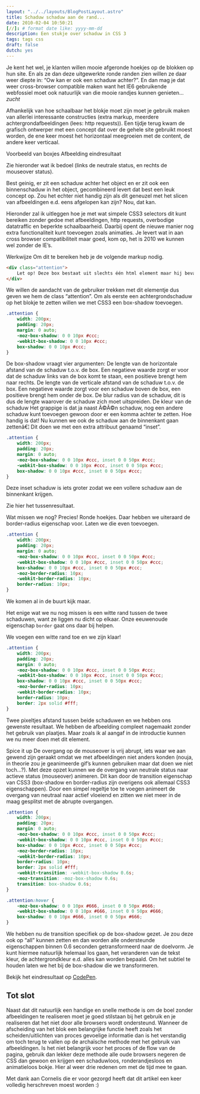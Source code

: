 ```yaml
---
layout: "../../layouts/BlogPostLayout.astro"
title: Schaduw schaduw aan de rand...
date: 2010-02-04 10:50:21
[//]: # format date like: yyyy-mm-dd
description: Een stukje over schaduw in CSS 3
tags: tags css
draft: false
dutch: yes
---
```


Je kent het wel, je klanten willen mooie afgeronde hoekjes op de blokken op hun site. En als ze dan deze uitgewerkte ronde randen zien willen ze daar weer diepte in: “Ow kan er ook een schaduw achter?”. En dan mag je dat weer cross-browser compatible maken want het IE6 gebruikende webfossiel moet ook natuurlijk van die mooie randjes kunnen genieten... *zucht*

Afhankelijk van hoe schaalbaar het blokje moet zijn moet je gebruik maken van allerlei interessante constructies (extra markup, meerdere achtergrondafbeeldingen (lees: http requests)).
Een tijdje terug kwam de grafisch ontwerper met een concept dat over de gehele site gebruikt moest worden, de ene keer moest het horizontaal meegroeien met de content, de andere keer verticaal.

Voorbeeld van boxjes
Afbeelding eindresultaat

Zie hieronder wat ik bedoel (links de neutrale status, en rechts de mouseover status).

Best geinig, er zit een schaduw achter het object en er zit ook een binnenschaduw in het object, gecombineerd levert dat best een leuk concept op. Zou het echter niet handig zijn als dit geneuzel met het slicen van afbeeldingen e.d. eens afgelopen kan zijn? Nou, dat kan.

Hieronder zal ik uitleggen hoe je met wat simpele CSS3 selectors dit kunt bereiken zonder gedoe met afbeeldingen, http requests, overbodige datatraffic en beperkte schaalbaarheid. Daarbij opent de nieuwe manier nog extra functionaliteit kunt toevoegen zoals animaties. Je levert wat in aan cross browser compatibiliteit maar goed, kom op, het is 2010 we kunnen wel zonder de IE’s.

Werkwijze
Om dit te bereiken heb je de volgende markup nodig.

```html
<div class="attention">
	Let op! Deze box bestaat uit slechts één html element maar hij bevat meerdere schaduwen. Is dat niet geweldig?
</div>
```
We willen de aandacht van de gebruiker trekken met dit elementje dus geven we hem de class “attention”.
Om als eerste een achtergrondschaduw op het blokje te zetten willen we met CSS3 een box-shadow toevoegen.

```css
.attention {
	width: 200px;
	padding: 20px;
	margin: 0 auto;
	-moz-box-shadow: 0 0 10px #ccc;
	-webkit-box-shadow: 0 0 10px #ccc;
	box-shadow: 0 0 10px #ccc;
}
```

De box-shadow vraagt vier argumenten:
De lengte van de horizontale afstand van de schaduw t.o.v. de box. Een negatieve waarde zorgt er voor dat de schaduw links van de box komt te staan, een positieve brengt hem naar rechts.
De lengte van de verticale afstand van de schaduw t.o.v. de box. Een negatieve waarde zorgt voor een schaduw boven de box, een positieve brengt hem onder de box.
De blur radius van de schaduw, dit is dus de lengte waarover de schaduw zich moet uitspreiden.
De kleur van de schaduw
Het grappige is dat ja naast Ã©Ã©n schaduw, nog een andere schaduw kunt toevoegen gewoon door er een komma achter te zetten. Hoe handig is dat! Nu kunnen we ook de schaduw aan de binnenkant gaan zettenâ€¦ Dit doen we met een extra attribuut genaamd “inset”.

```css
.attention {
	width: 200px;
	padding: 20px;
	margin: 0 auto;
	-moz-box-shadow: 0 0 10px #ccc, inset 0 0 50px #ccc;
	-webkit-box-shadow: 0 0 10px #ccc, inset 0 0 50px #ccc;
	box-shadow: 0 0 10px #ccc, inset 0 0 50px #ccc;
}
```

Deze inset schaduw is iets groter zodat we een vollere schaduw aan de binnenkant krijgen.

Zie hier het tussenresultaat.

Wat missen we nog? Precies! Ronde hoekjes. Daar hebben we uiteraard de border-radius eigenschap voor. Laten we die even toevoegen.

```css
.attention {
	width: 200px;
	padding: 20px;
	margin: 0 auto;
	-moz-box-shadow: 0 0 10px #ccc, inset 0 0 50px #ccc;
	-webkit-box-shadow: 0 0 10px #ccc, inset 0 0 50px #ccc;
	box-shadow: 0 0 10px #ccc, inset 0 0 50px #ccc;
	-moz-border-radius: 10px;
	-webkit-border-radius: 10px;
	border-radius: 10px;
}
```

We komen al in de buurt kijk maar.

Het enige wat we nu nog missen is een witte rand tussen de twee schaduwen, want ze liggen nu dicht op elkaar. Onze eeuwenoude eigenschap <code>border</code> gaat ons daar bij helpen.

We voegen een witte rand toe en we zijn klaar!

```css
.attention {
	width: 200px;
	padding: 20px;
	margin: 0 auto;
	-moz-box-shadow: 0 0 10px #ccc, inset 0 0 50px #ccc;
	-webkit-box-shadow: 0 0 10px #ccc, inset 0 0 50px #ccc;
	box-shadow: 0 0 10px #ccc, inset 0 0 50px #ccc;
	-moz-border-radius: 10px;
	-webkit-border-radius: 10px;
	border-radius: 10px;
	border: 2px solid #fff;
}
```
Twee pixeltjes afstand tussen beide schaduwen en we hebben ons gewenste resultaat. We hebben de afbeelding compleet nagemaakt zonder het gebruik van plaatjes. Maar zoals ik al aangaf in de introductie kunnen we nu meer doen met dit element.

Spice it up
De overgang op de mouseover is vrij abrupt, iets waar we aan gewend zijn geraakt omdat we met afbeeldingen niet anders konden (nouja, in theorie zou je geanimeerde gif’s kunnen gebruiken maar dat doen we niet toch…?). Met deze opzet kunnen we de overgang van neutrale status naar actieve status (mouseover) animeren. Dit kan door de transition eigenschap van CSS3 (box-shadow en border-radius zijn overigens ook allemaal CSS3 eigenschappen). Door een simpel regeltje toe te voegen animeert de overgang van neutraal naar actief vloeiend en zitten we niet meer in de maag gesplitst met de abrupte overgangen.

```css
.attention {
	width: 200px;
	padding: 20px;
	margin: 0 auto;
	-moz-box-shadow: 0 0 10px #ccc, inset 0 0 50px #ccc;
	-webkit-box-shadow: 0 0 10px #ccc, inset 0 0 50px #ccc;
	box-shadow: 0 0 10px #ccc, inset 0 0 50px #ccc;
	-moz-border-radius: 10px;
	-webkit-border-radius: 10px;
	border-radius: 10px;
	border: 2px solid #fff;
	-webkit-transition: -webkit-box-shadow 0.6s;
	-moz-transition: -moz-box-shadow 0.6s;
	transition: box-shadow 0.6s;
}

.attention:hover {
	-moz-box-shadow: 0 0 10px #666, inset 0 0 50px #666;
	-webkit-box-shadow: 0 0 10px #666, inset 0 0 50px #666;
	box-shadow: 0 0 10px #666, inset 0 0 50px #666;
}
```
We hebben nu de transition specifiek op de box-shadow gezet. Je zou deze ook op “all” kunnen zetten en dan worden alle ondersteunde eigenschappen binnen 0.6 seconden getransformeerd naar de doelvorm. Je kunt hiermee natuurlijk helemaal los gaan, het veranderen van de tekst kleur, de achtergrondkleur e.d. alles kan worden bepaald. Om het subtiel te houden laten we het bij de box-shadow die we transformeren.


Bekijk het eindresultaat op [CodePen](https://codepen.io/lucraak/pen/xxBZoYJ "Codepen met het eindresultaat").


## Tot slot
Naast dat dit natuurlijk een handige en snelle methode is om de boel zonder afbeeldingen te realiseren moet je goed stilstaan bij het gebruik en je realiseren dat het niet door alle browsers wordt ondersteund. Wanneer de afscheiding van het blok een belangrijke functie heeft zoals het scheiden/uitlichten van proces gevoelige informatie dan is het verstandig om toch terug te vallen op de archaïsche methode met het gebruik van afbeeldingen. Is het niet belangrijk voor het proces of de flow van de pagina, gebruik dan lekker deze methode alle oude browsers negeren de CSS dan gewoon en krijgen een schaduwloos, ronderandjesloos en animatieloos bokje. Hier al weer drie redenen om met de tijd mee te gaan.

Met dank aan Cornelis die er voor gezorgd heeft dat dit artikel een keer volledig herschreven moest worden :)